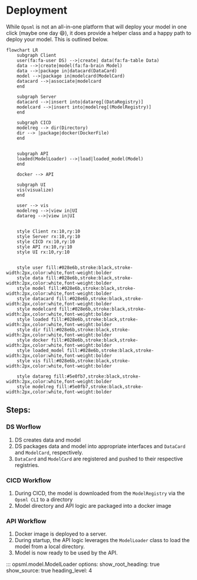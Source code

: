 # Deployment

While `Opsml` is not an all-in-one platform that will deploy your model in one click (maybe one day :smile:), it does provide a helper class and a happy path to deploy your model. This is outlined below.

```mermaid
flowchart LR
    subgraph Client
    user(fa:fa-user DS) -->|create| data(fa:fa-table Data)
    data -->|create|model(fa:fa-brain Model)
    data -->|package in|datacard(DataCard)
    model -->|package in|modelcard(ModelCard)
    datacard -->|associate|modelcard
    end 

    subgraph Server
    datacard -->|insert into|datareg[(DataRegistry)]
    modelcard -->|insert into|modelreg[(ModelRegistry)]
    end

    subgraph CICD
    modelreg --> dir(Directory)
    dir --> |package|docker(DockerFile)
    end


    subgraph API
    loaded(ModelLoader) -->|load|loaded_model(Model)
    end

    docker --> API

    subgraph UI
    vis(visualize)
    end

    user --> vis
    modelreg -->|view in|UI
    datareg -->|view in|UI


    style Client rx:10,ry:10
    style Server rx:10,ry:10
    style CICD rx:10,ry:10
    style API rx:10,ry:10
    style UI rx:10,ry:10


    style user fill:#028e6b,stroke:black,stroke-width:2px,color:white,font-weight:bolder
    style data fill:#028e6b,stroke:black,stroke-width:2px,color:white,font-weight:bolder
    style model fill:#028e6b,stroke:black,stroke-width:2px,color:white,font-weight:bolder
    style datacard fill:#028e6b,stroke:black,stroke-width:2px,color:white,font-weight:bolder
    style modelcard fill:#028e6b,stroke:black,stroke-width:2px,color:white,font-weight:bolder
    style loaded fill:#028e6b,stroke:black,stroke-width:2px,color:white,font-weight:bolder
    style dir fill:#028e6b,stroke:black,stroke-width:2px,color:white,font-weight:bolder
    style docker fill:#028e6b,stroke:black,stroke-width:2px,color:white,font-weight:bolder
    style loaded_model fill:#028e6b,stroke:black,stroke-width:2px,color:white,font-weight:bolder
    style vis fill:#028e6b,stroke:black,stroke-width:2px,color:white,font-weight:bolder

    style datareg fill:#5e0fb7,stroke:black,stroke-width:2px,color:white,font-weight:bolder
    style modelreg fill:#5e0fb7,stroke:black,stroke-width:2px,color:white,font-weight:bolder
```

## Steps:

### DS Worflow

1. DS creates data and model
2. DS packages data and model into appropriate interfaces and `DataCard` and `ModelCard`, respectively.
3. `DataCard` and `ModelCard` are registered and pushed to their respective registries.

### CICD Workflow

1. During CICD, the model is downloaded from the `ModelRegistry` via the `Opsml CLI` to a directory
2. Model directory and API logic are packaged into a docker image

### API Workflow

1. Docker image is deployed to a server.
2. During startup, the API logic leverages the `ModelLoader` class to load the model from a local directory.
3. Model is now ready to be used by the API.

::: opsml.model.ModelLoader
    options:
        show_root_heading: true
        show_source: true
        heading_level: 4
